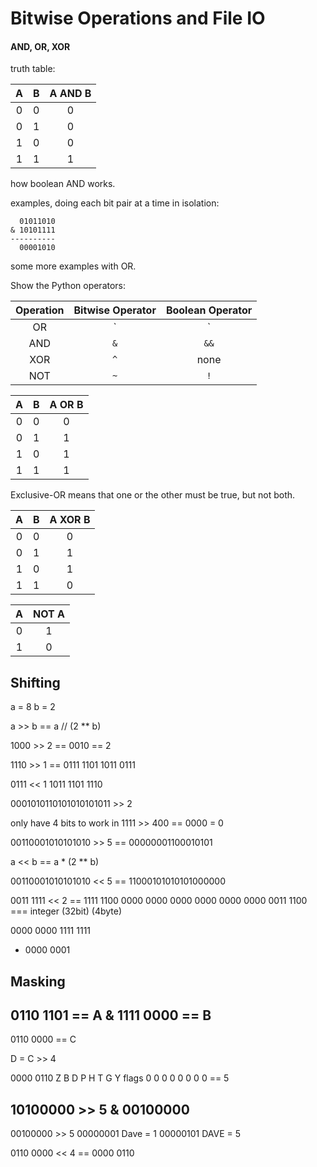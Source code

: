# Bitwise Operations and File IO

#### AND, OR, XOR

truth table:

 A | B | A AND B
:-:|:-:|:------:
 0 | 0 |    0
 0 | 1 |    0
 1 | 0 |    0
 1 | 1 |    1

how boolean AND works.

examples, doing each bit pair at a time in isolation:

```
  01011010
& 10101111
----------
  00001010
```

some more examples with OR.

Show the Python operators:

Operation | Bitwise Operator | Boolean Operator
:--------:|:----------------:|:---------------:
   OR     |        `|`      |      `||`
   AND    |        `&`       |       `&&`
   XOR    |        `^`       |       none
   NOT    |        `~`       |       `!`

 A | B | A OR B
:-:|:-:|:-----:
 0 | 0 |   0
 0 | 1 |   1
 1 | 0 |   1
 1 | 1 |   1

Exclusive-OR means that one or the other must be true, but not both.

 A | B | A XOR B
:-:|:-:|:------:
 0 | 0 |    0
 0 | 1 |    1
 1 | 0 |    1
 1 | 1 |    0

 A | NOT A
:-:|:----:
 0 |  1
 1 |  0

## Shifting
a = 8
b = 2

a >> b == a // (2 ** b)

1000 >> 2 == 0010 == 2

1110 >> 1 == 0111
1101
1011
0111

0111 << 1
1011
1101
1110

0001010110101010101011 >> 2

only have 4 bits to work in
1111 >> 400 == 0000 = 0


00110001010101010 >> 5 == 00000001100010101


a << b == a * (2 ** b)

00110001010101010 << 5 == 11000101010101000000

0011 1111 << 2 == 1111 1100
0000 0000 0000 0000 0000 0000 0011 1100 === integer (32bit) (4byte)
  
  0000 0000
  1111 1111
+ 0000 0001

## Masking

  0110 1101 == A
& 1111 0000 == B
-----------
  0110 0000 == C

D = C >> 4

  0000 0110
      Z B D P H T G Y
flags 0 0 0 0 0 0 0 0  == 5

   10100000 >> 5
&  00100000 
-----------
   00100000 >> 5
   00000001 Dave = 1
   00000101 DAVE = 5












0110 0000 << 4 == 0000 0110
